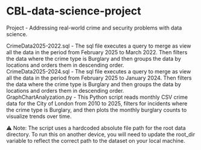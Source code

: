 # CBL-data-science-project
Project - Addressing real-world crime and security problems with data science.

CrimeData2025-2022.sql - The sql file executes a query to merge as view all the data in the period from February 2025 to March 2022. Then filters the data where the crime type is Burglary and then groups the data by locations and orders them in descending order.<br>
CrimeData2025-2024.sql - The sql file executes a query to merge as view all the data in the period from February 2025 to January 2024. Then filters the data where the crime type is Burglary and then groups the data by locations and orders them in descending order.<br>
GraphChartAnalyzation.py - This Python script reads monthly CSV crime data for the City of London from 2010 to 2025, filters for incidents where the crime type is Burglary, and then plots the monthly burglary counts to visualize trends over time.

⚠️ Note: The script uses a hardcoded absolute file path for the root data directory. To run this on another device, you will need to update the root_dir variable to reflect the correct path to the dataset on your local machine.
